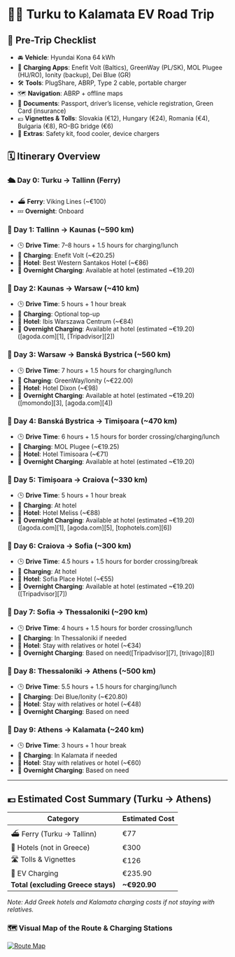 # 🚗🔋 Turku to Kalamata EV Road Trip

## 🧰 Pre-Trip Checklist

* 🚘 **Vehicle**: Hyundai Kona 64 kWh
* 📱 **Charging Apps**: Enefit Volt (Baltics), GreenWay (PL/SK), MOL Plugee (HU/RO), Ionity (backup), Dei Blue (GR)
* 🛠️ **Tools**: PlugShare, ABRP, Type 2 cable, portable charger
* 🗺️ **Navigation**: ABRP + offline maps
* 📄 **Documents**: Passport, driver’s license, vehicle registration, Green Card (insurance)
* 💶 **Vignettes & Tolls**: Slovakia (€12), Hungary (€24), Romania (€4), Bulgaria (€8), RO-BG bridge (€6)
* 🎒 **Extras**: Safety kit, food cooler, device chargers

## 🗓️ Itinerary Overview

### 🛳️ Day 0: Turku → Tallinn (Ferry)

* ⛴️ **Ferry**: Viking Lines (\~€100)
* 💤 **Overnight**: Onboard

### 🚗 Day 1: Tallinn → Kaunas (\~590 km)

* 🕒 **Drive Time**: 7–8 hours + 1.5 hours for charging/lunch
* 🔌 **Charging**: Enefit Volt (\~€20.25)
* 🏨 **Hotel**: Best Western Santakos Hotel (\~€86)
* 🔋 **Overnight Charging**: Available at hotel (estimated \~€19.20)

### 🚗 Day 2: Kaunas → Warsaw (\~410 km)

* 🕒 **Drive Time**: 5 hours + 1 hour break
* 🔌 **Charging**: Optional top-up
* 🏨 **Hotel**: Ibis Warszawa Centrum (\~€84)
* 🔋 **Overnight Charging**: Available at hotel (estimated \~€19.20)([agoda.com][1], [Tripadvisor][2])

### 🚗 Day 3: Warsaw → Banská Bystrica (\~560 km)

* 🕒 **Drive Time**: 7 hours + 1.5 hours for charging/lunch
* 🔌 **Charging**: GreenWay/Ionity (\~€22.00)
* 🏨 **Hotel**: Hotel Dixon (\~€98)
* 🔋 **Overnight Charging**: Available at hotel (estimated \~€19.20)([momondo][3], [agoda.com][4])

### 🚗 Day 4: Banská Bystrica → Timișoara (\~470 km)

* 🕒 **Drive Time**: 6 hours + 1.5 hours for border crossing/charging/lunch
* 🔌 **Charging**: MOL Plugee (\~€19.25)
* 🏨 **Hotel**: Hotel Timisoara (\~€71)
* 🔋 **Overnight Charging**: Available at hotel (estimated \~€19.20)

### 🚗 Day 5: Timișoara → Craiova (\~330 km)

* 🕒 **Drive Time**: 5 hours + 1 hour break
* 🔌 **Charging**: At hotel
* 🏨 **Hotel**: Hotel Meliss (\~€88)
* 🔋 **Overnight Charging**: Available at hotel (estimated \~€19.20)([agoda.com][1], [agoda.com][5], [tophotels.com][6])

### 🚗 Day 6: Craiova → Sofia (\~300 km)

* 🕒 **Drive Time**: 4.5 hours + 1.5 hours for border crossing/break
* 🔌 **Charging**: At hotel
* 🏨 **Hotel**: Sofia Place Hotel (\~€55)
* 🔋 **Overnight Charging**: Available at hotel (estimated \~€19.20)([Tripadvisor][7])

### 🚗 Day 7: Sofia → Thessaloniki (\~290 km)

* 🕒 **Drive Time**: 4 hours + 1.5 hours for border crossing/lunch
* 🔌 **Charging**: In Thessaloniki if needed
* 🏨 **Hotel**: Stay with relatives or hotel (\~€34)
* 🔋 **Overnight Charging**: Based on need([Tripadvisor][7], [trivago][8])

### 🚗 Day 8: Thessaloniki → Athens (\~500 km)

* 🕒 **Drive Time**: 5.5 hours + 1.5 hours for charging/lunch
* 🔌 **Charging**: Dei Blue/Ionity (\~€20.80)
* 🏨 **Hotel**: Stay with relatives or hotel (\~€48)
* 🔋 **Overnight Charging**: Based on need

### 🚗 Day 9: Athens → Kalamata (\~240 km)

* 🕒 **Drive Time**: 3 hours + 1 hour break
* 🔌 **Charging**: In Kalamata if needed
* 🏨 **Hotel**: Stay with relatives or hotel (\~€60)
* 🔋 **Overnight Charging**: Based on need

---

## 💶 Estimated Cost Summary (Turku → Athens)

| Category                           | Estimated Cost |
| ---------------------------------- | -------------- |
| ⛴️ Ferry (Turku → Tallinn)         | €77            |
| 🏨 Hotels (not in Greece)               | €300          |
| 🛣️ Tolls & Vignettes              | €126           |
| 🔌 EV Charging                     | €235.90        |
| **Total (excluding Greece stays)** | **\~€920.90**  |

*Note: Add Greek hotels and Kalamata charging costs if not staying with relatives.*

### 🗺️ Visual Map of the Route & Charging Stations

[![Route Map](https://i.imgur.com/YourMapImage.png)](https://www.google.com/maps/dir/Turku,+Finland/Tallinn,+Estonia/Kaunas,+Lithuania/Warsaw,+Poland/Banská+Bystrica,+Slovakia/Timișoara,+Romania/Craiova,+Romania/Sofia,+Bulgaria/Thessaloniki,+Greece/Athens,+Greece/Kalamata,+Greece)
